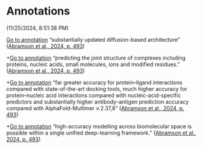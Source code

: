 # Annotations  
(11/25/2024, 8:51:38 PM)

[Go to annotation](zotero://open-pdf/library/items/CVAB8MY5?page=493&annotation=9LXSBF92) “substantially updated diffusion-based architecture” ([Abramson et al., 2024, p. 493](zotero://select/library/items/9E8XSZUF))

+[Go to annotation](zotero://open-pdf/library/items/CVAB8MY5?page=493&annotation=EECH3JT8) “predicting the joint structure of complexes including proteins, nucleic acids, small molecules, ions and modified residues.” ([Abramson et al., 2024, p. 493](zotero://select/library/items/9E8XSZUF))

+[Go to annotation](zotero://open-pdf/library/items/CVAB8MY5?page=493&annotation=SFTMCW6J) “far greater accuracy for protein–ligand interactions compared with state-of-the-art docking tools, much higher accuracy for protein–nucleic acid interactions compared with nucleic-acid-specific predictors and substantially higher antibody–antigen prediction accuracy compared with AlphaFold-Multimer v.2.37,8” ([Abramson et al., 2024, p. 493](zotero://select/library/items/9E8XSZUF))

+[Go to annotation](zotero://open-pdf/library/items/CVAB8MY5?page=493&annotation=3LGYEE3T) “high-accuracy modelling across biomolecular space is possible within a single unified deep-learning framework.” ([Abramson et al., 2024, p. 493](zotero://select/library/items/9E8XSZUF))
